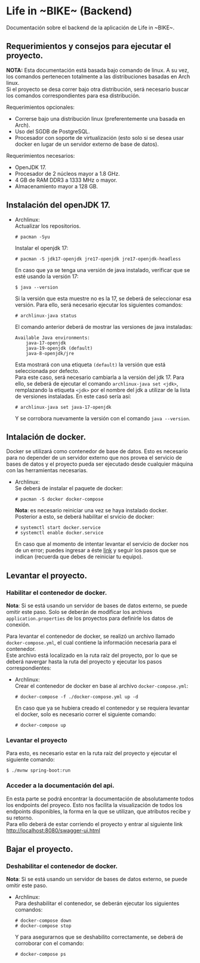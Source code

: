 # Life in ~BIKE~ (Backend)
Documentación sobre el backend de la aplicación de Life in ~BIKE~.

## Requerimientos y consejos para ejecutar el proyecto.
**NOTA:** Esta documentación está basada bajo comando de linux. A su vez, los comandos pertenecen
totalmente a las distribuciones basadas en Arch linux.  
Si el proyecto se desa correr bajo otra distribución, será necesario buscar los comandos
correspondientes para esa distribución.

Requerimientos opcionales:
* Correrse bajo una distribución linux (preferentemente una basada en Arch).
* Uso del SGDB de PostgreSQL.
* Procesador con soporte de virtualización (esto solo si se desea usar docker en lugar de un
servidor externo de base de datos).

Requerimientos necesarios:
* OpenJDK 17.
* Procesador de 2 núcleos mayor a 1.8 GHz.
* 4 GB de RAM DDR3 a 1333 MHz o mayor.
* Almacenamiento mayor a 128 GB.

## Instalación del openJDK 17.
* Archlinux:   
    Actualizar los repositorios.
    ``` console
    # pacman -Syu
    ```
    Instalar el openjdk 17:
    ``` console
    # pacman -S jdk17-openjdk jre17-openjdk jre17-openjdk-headless
    ```
    En caso que ya se tenga una versión de java instalado, verificar que se esté usando la versión 17:
    ``` console
    $ java --version
    ```
    Si la versión que esta muestre no es la 17, se deberá de seleccionar esa versión. Para ello,
    será necesario ejecutar los siguientes comandos:
    ``` console
    # archlinux-java status
    ```
    El comando anterior deberá de mostrar las versiones de java instaladas:
    ``` console
    Available Java environments:
        java-17-openjdk
        java-19-openjdk (default)
        java-8-openjdk/jre
    ```
    Esta mostrará con una etiqueta ```(default)``` la versión que está seleccionada por defecto.   
    Para este caso, será necesario cambiarla a la versión del jdk 17. Para ello, se deberá de
    ejecutar el comando ```archlinux-java set <jdk>```, remplazando la etiqueta ```<jdk>``` por el
    nombre del jdk a utilizar de la lista de versiones instaladas. En este casó sería así:
    ``` console
    # archlinux-java set java-17-openjdk
    ```
    Y se corrobora nuevamente la versión con el comando ```java --version```.

## Intalación de docker.
Docker se utilizará como contenedor de base de datos.
Esto es necesario para no depender de un servidor externo que nos provea el servicio de bases de
datos y el proyecto pueda ser ejecutado desde cualquier máquina con las herramientas necesarias.

* Archlinux:   
    Se deberá de instalar el paquete de docker:
    ```console
    # pacman -S docker docker-compose
    ```
    **Nota**: es necesario reiniciar una vez se haya instalado docker.   
    Posterior a esto, se deberá habilitar el srvicio de docker:
    ```console
    # systemctl start docker.service
    # systemctl enable docker.service
    ```
    En caso que al momento de intentar levantar el servicio de docker nos de un error; puedes
    ingresar a éste [link](https://bbs.archlinux.org/viewtopic.php?id=194087) y seguir los pasos
    que se indican (recuerda que debes de reiniciar tu equipo).

## Levantar el proyecto.
### Habilitar el contenedor de docker.

**Nota**: Si se está usando un servidor de bases de datos externo, se puede omitir este paso.
Solo se deberán de modificar los archivos ```application.properties``` de los proyectos para
definirle los datos de conexión.

Para levantar el contenedor de docker, se realizó un archivo llamado ```docker-compose.yml```, el 
cual contiene la información necesaria para el contenedor.   
Este archivo está localizado en la ruta raíz del proyecto, por lo que se deberá navergar hasta la
ruta del proyecto y ejecutar los pasos correspondientes:
* Archlinux:   
    Crear el contenedor de docker en base al archivo ```docker-compose.yml```:
    ``` console
    # docker-compose -f ./docker-compose.yml up -d
    ```

    En caso que ya se hubiera creado el contenedor y se requiera levantar el docker, solo es
    necesario correr el siguiente comando:
    ``` console
    # docker-compose up
    ```

### Levantar el proyecto
Para esto, es necesario estar en la ruta raíz del proyecto y ejecutar el siguiente comando:
``` console
$ ./mvnw spring-boot:run
```

### Acceder a la documentación del api.
En esta parte se podrá encontrar la documentación de absolutamente todos los endpoints del proyeco.
Esto nos facilita la visualización de todos los endpoints disponibles, la forma en la que se
utilizan, que atributos recibe y su retorno.   
Para ello deberá de estar corriendo el proyecto y entrar al siguiente link [http://localhost:8080/swagger-ui.html](swagger-ui)

## Bajar el proyecto.
### Deshabilitar el contenedor de docker.
**Nota**: Si se está usando un servidor de bases de datos externo, se puede omitir este paso.
* Archlinux:   
    Para deshabilitar el contenedor, se deberán ejecutar los siguientes comandos:
    ``` console
    # docker-compose down
    # docker-compose stop
    ```
    Y para asegurarnos que se deshabilito correctamente, se deberá de corroborar con el comando:
    ```console
    # docker-compose ps
    ```
